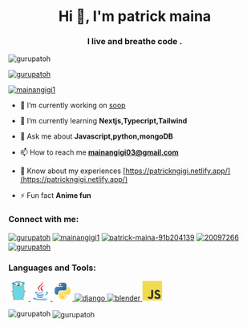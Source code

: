 <h1 align="center">Hi 👋, I'm patrick maina</h1>
<h3 align="center">I live and breathe code .</h3>

<p align="left"> <img src="https://komarev.com/ghpvc/?username=gurupatoh&label=Profile%20views&color=0e75b6&style=flat" alt="gurupatoh" /> </p>

<p align="left"> <a href="https://github.com/ryo-ma/github-profile-trophy"><img src="https://github-profile-trophy.vercel.app/?username=gurupatoh" alt="gurupatoh" /></a> </p>

<p align="left"> <a href="https://twitter.com/mainangigi1" target="blank"><img src="https://img.shields.io/twitter/follow/mainangigi1?logo=twitter&style=for-the-badge" alt="mainangigi1" /></a> </p>

- 🔭 I’m currently working on [soop](soop.co.nz)

- 🌱 I’m currently learning **Nextjs,Typecript,Tailwind**

- 💬 Ask me about **Javascript,python,mongoDB**

- 📫 How to reach me **mainangigi03@gmail.com**

- 📄 Know about my experiences [https://patrickngigi.netlify.app/](https://patrickngigi.netlify.app/)

- ⚡ Fun fact **Anime fun**

<h3 align="left">Connect with me:</h3>
<p align="left">
<a href="https://codepen.io/gurupatoh" target="blank"><img align="center" src="https://raw.githubusercontent.com/rahuldkjain/github-profile-readme-generator/master/src/images/icons/Social/codepen.svg" alt="gurupatoh" height="30" width="40" /></a>
<a href="https://twitter.com/mainangigi1" target="blank"><img align="center" src="https://raw.githubusercontent.com/rahuldkjain/github-profile-readme-generator/master/src/images/icons/Social/twitter.svg" alt="mainangigi1" height="30" width="40" /></a>
<a href="https://linkedin.com/in/patrick-maina-91b204139" target="blank"><img align="center" src="https://raw.githubusercontent.com/rahuldkjain/github-profile-readme-generator/master/src/images/icons/Social/linked-in-alt.svg" alt="patrick-maina-91b204139" height="30" width="40" /></a>
<a href="https://stackoverflow.com/users/20097266" target="blank"><img align="center" src="https://raw.githubusercontent.com/rahuldkjain/github-profile-readme-generator/master/src/images/icons/Social/stack-overflow.svg" alt="20097266" height="30" width="40" /></a>
<a href="https://codesandbox.com/gurupatoh" target="blank"><img align="center" src="https://raw.githubusercontent.com/rahuldkjain/github-profile-readme-generator/master/src/images/icons/Social/codesandbox.svg" alt="gurupatoh" height="30" width="40" /></a>
</p>

<h3 align="left">Languages and Tools:</h3>
<p align="left">  
  <a href="https://go.dev/" target="_blank" rel="noreferrer"> 
    <img src="https://raw.githubusercontent.com/devicons/devicon/master/icons/go/go-original.svg" alt="golang" width="40" height="40"/> 
  </a>  
  <a href="https://www.java.com/" target="_blank" rel="noreferrer"> 
    <img src="https://raw.githubusercontent.com/devicons/devicon/master/icons/java/java-original.svg" alt="java" width="40" height="40"/> 
  </a>  
  <a href="https://www.python.org" target="_blank" rel="noreferrer"> 
    <img src="https://raw.githubusercontent.com/devicons/devicon/master/icons/python/python-original.svg" alt="python" width="40" height="40"/> 
  </a>  
  <a href="https://www.djangoproject.com/" target="_blank" rel="noreferrer"> 
    <img src="https://cdn.worldvectorlogo.com/logos/django.svg" alt="django" width="40" height="40"/> 
  </a>  
  <a href="https://www.blender.org/" target="_blank" rel="noreferrer"> 
    <img src="https://download.blender.org/branding/community/blender_community_badge_white.svg" alt="blender" width="40" height="40"/> 
  </a>  
  <a href="https://developer.mozilla.org/en-US/docs/Web/JavaScript" target="_blank" rel="noreferrer"> 
    <img src="https://raw.githubusercontent.com/devicons/devicon/master/icons/javascript/javascript-original.svg" alt="javascript" width="40" height="40"/> 
  </a>  
</p>


<p><img align="left" src="https://github-readme-stats.vercel.app/api/top-langs?username=gurupatoh&show_icons=true&locale=en&layout=compact" alt="gurupatoh" /></p>

<p>&nbsp;<img align="center" src="https://github-readme-stats.vercel.app/api?username=gurupatoh&show_icons=true&locale=en" alt="gurupatoh" /></p>

